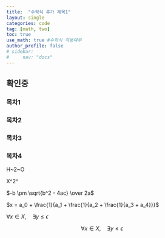 ```yaml
---
title:  "수학식 추가 제목1"
layout: single
categories: code
tag: [math, two]
toc: true
use_math: true #수학식 적용여부
author_profile: false
# sidebar:
#     nav: "docs"
---
```


## 확인중
### 목차1
### 목차2
### 목차3
### 목차4
H~2~O

X^2^

$-b \pm \sqrt{b^2 - 4ac} \over 2a$

$x = a_0 + \frac{1}{a_1 + \frac{1}{a_2 + \frac{1}{a_3 + a_4}}}$

$\forall x \in X, \quad \exists y \leq \epsilon$

$$\forall x \in X, \quad \exists y \leq \epsilon$$ 
